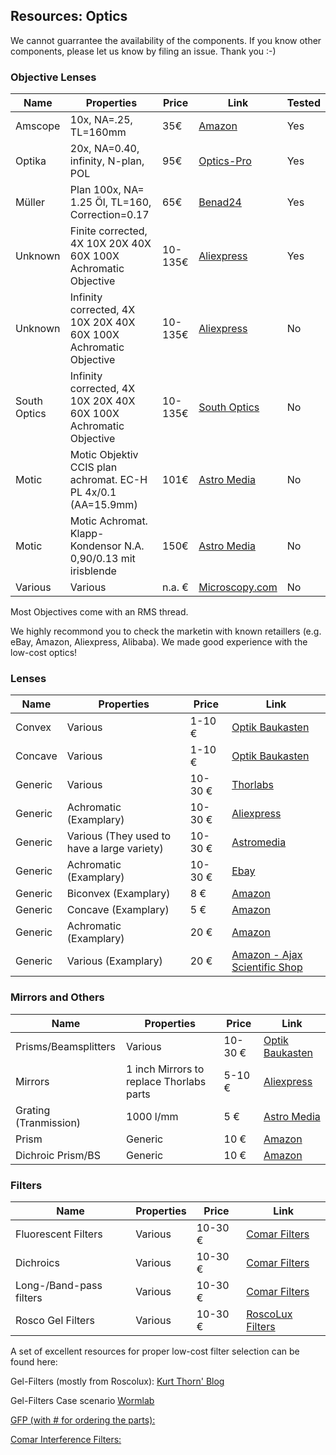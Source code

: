 ## Resources: Optics

We cannot guarrantee the availability of the components. If you know other components, please let us know by filing an issue. Thank you :-) 


### Objective Lenses
|  Name | Properties  |  Price | Link  | Tested |
|---|---|---|---|---|
|  Amscope | 10x, NA=.25, TL=160mm  | 35€  | [Amazon](https://www.amazon.de/amscope-Plan-Achromatisches-Objektiv-ger%C3%A4ndelten/dp/B01G4CCB8G/ref=sr_1_6?ie=UTF8&qid=1542893150&sr=8-6&keywords=amscope+10+x+objektiv)  | Yes |
|  Optika | 20x, NA=0.40, infinity, N-plan, POL  | 95€  | [Optics-Pro](https://www.optics-pro.com/for-microscopes/optika-objective-20x-0-40-infinity-n-plan-pol-b-383pol-m-146p/p,56893)  | Yes |
|  Müller | Plan 100x, NA= 1.25 Öl, TL=160, Correction=0.17 | 65€  | [Benad24](https://www.benad24.de/business-industrie/produktions-industriebedarf/medizin-labor-laborgeraete/mueller-objektiv-plan-100-1-25-oel-160-0-17-fuer-biologisches-mikroskop/a-1234576610/)  | Yes |
|  Unknown | Finite corrected, 4X 10X 20X 40X 60X 100X Achromatic Objective  | 10-135€  | [Aliexpress](https://www.aliexpress.com/item/1-set-4X-10X-20X-40X-60X-100X-Biological-Microscope-Objectives-Achromatic-lens-Free-shipping/32651361216.html?spm=2114.search0104.3.2.75af66d5taUTYa&ws_ab_test=searchweb0_0,searchweb201602_2_10065_10068_10130_5734615_10890_5730315_10547_10546_319_10548_317_5734813_10545_10696_5734713_10924_453_10084_454_10083_10618_10920_5729215_10921_10922_10307_537_536_10059_10884_10887_10928_100031_321_322_10103_5734515-5734615,searchweb201603_51,ppcSwitch_0&algo_expid=fc1adc20-26ab-43ce-b980-de2409614405-0&algo_pvid=fc1adc20-26ab-43ce-b980-de2409614405)  | Yes |
|  Unknown | Infinity corrected, 4X 10X 20X 40X 60X 100X Achromatic Objective  | 10-135€  | [Aliexpress](https://www.aliexpress.com/item/Professional-Full-Set-4X-10X-40X-100X-Achromatic-Plan-Infinity-Objective-Lens-195mm-Biological-Microscope-Objective/32837671031.html?spm=2114.search0104.3.2.570c678ewq3tmI&ws_ab_test=searchweb0_0,searchweb201602_2_10065_10068_10130_5734615_10890_5730315_10547_10546_319_10548_317_5734813_10545_10696_5734713_10924_453_10084_454_10083_10618_10920_5729215_10921_10922_10307_537_536_10059_10884_10887_10928_100031_321_322_10103_5734515,searchweb201603_51,ppcSwitch_0&algo_expid=fa024651-2d77-4fad-867c-8cd8bcf06f4c-0&algo_pvid=fa024651-2d77-4fad-867c-8cd8bcf06f4cde2409614405)  | No |
|  South Optics | Infinity corrected, 4X 10X 20X 40X 60X 100X Achromatic Objective  | 10-135€  | [South Optics](http://www.southoptics.com/website/wbsAction_loadPages.action?ssid=59&pssid=29%3E)  | No |
|  Motic | Motic Objektiv CCIS plan achromat. EC-H PL 4x/0.1 (AA=15.9mm)  | 101€  | [Astro Media](https://www.astroshop.de/fuer-mikroskope/motic-objektiv-ccis-plan-achromat-ec-h-pl-4x-0-1-aa-15-9mm-/p,45939)  | No |
|  Motic |Motic Achromat. Klapp-Kondensor N.A. 0,90/0.13 mit irisblende  | 150€  | [Astro Media](https://www.astroshop.de/kondensoren/motic-achromat-klapp-kondensor-n-a-0-90-0-13-mit-irisblende/p,51901)  | No |
|  Various | Various | n.a. €  | [Microscopy.com](https://www.microscope.com/accessories/objective-lenses)  | No |


Most Objectives come with an RMS thread. 

We highly recommond you to check the marketin with known retaillers (e.g. eBay, Amazon, Aliexpress, Alibaba). We made good experience with the low-cost optics!

### Lenses
|  Name | Properties  |  Price | Link  |
|---|---|---|---|
| Convex  |  Various |  1-10 € | [Optik Baukasten](http://optik-baukasten.de/)  |
| Concave |   Various  |  1-10 € |  [Optik Baukasten](http://optik-baukasten.de/) |
| Generic  |  Various |  10-30 € | [Thorlabs](https://www.thorlabs.com/newgrouppage9.cfm?objectgroup_id=4847)  |
| Generic  |  Achromatic (Examplary) |  10-30 € | [Aliexpress](https://www.aliexpress.com/item/Diameter-25-4MM-Focal-Length-75-MM-Visible-Achromatic-Double-Lenses/32639546486.html?spm=2114.search0104.3.14.18c63065jIMhZ2&ws_ab_test=searchweb0_0,searchweb201602_3_10065_10068_10130_10890_10547_319_10546_317_10548_10545_10696_453_10084_454_10083_433_10618_431_10307_537_536_10902_10059_10884_10887_100031_321_322_10103,searchweb201603_6,ppcSwitch_0&algo_expid=3a529ed2-2a9f-4b0c-a5a1-94621e27e468-2&algo_pvid=3a529ed2-2a9f-4b0c-a5a1-94621e27e468&transAbTest=ae803_3)|
| Generic  |  Various (They used to have a large variety) |  10-30 € | [Astromedia](https://www.astroshop.de/?q=achromat)
| Generic  |  Achromatic (Examplary) |  10-30 € | [Ebay](https://www.ebay.de/itm/2pcs-Optiche-Glas-Optik-vergroserungsglas-Doublet-Achromatische-Bikonvex-Linse/172633857864?hash=item2831c79f48:m:mb2CJPQUTT-XAcOtMdZpRpw:rk:4:pf:0)
| Generic  |  Biconvex (Examplary) |  8 € | [Amazon](https://www.amazon.de/UEETEK-Brennweite-Durchmesser-Optische-Glaslinse/dp/B077N8YTGG/ref=sr_1_1?ie=UTF8&qid=1548691473&sr=8-1&keywords=Konkave+Linsen)
| Generic  |  Concave (Examplary) |  5 € | [Amazon](https://www.amazon.de/Blesiya-Physisches-Laborbedarf-Wissenschaft-Experiment/dp/B07GJW6J83/ref=sr_1_6?ie=UTF8&qid=1548691473&sr=8-6&keywords=Konkave+Linsen)
| Generic  |  Achromatic (Examplary) |  20 € | [Amazon](https://www.amazon.de/Durchmesser-Brennweite-95-K9-plano-concave-Objektiv-konkaver/dp/B013SN312E/ref=sr_1_17_sspa?ie=UTF8&qid=1548691550&sr=8-17-spons&keywords=Konkave+Linsen&psc=1)
| Generic  |  Various (Examplary) |  20 € | [Amazon - Ajax Scientific Shop](https://www.amazon.de/s/ref=bl_dp_s_web_0?ie=UTF8&search-alias=aps&field-keywords=Ajax+Scientific)














### Mirrors and Others
|  Name | Properties  |  Price | Link  |
|---|---|---|---|
| Prisms/Beamsplitters  |  Various |  10-30 € | [Optik Baukasten](http://optik-baukasten.de/)  |
| Mirrors | 1 inch Mirrors to replace Thorlabs parts |  5-10 € | [Aliexpress](https://www.aliexpress.com/item/3Pcs-Free-Shipping-Mo-Reflective-Mirror-Dia-25mm-Molybdenum-Reflector-Lens-For-CO2-Laser-Cutting-Engraving/32759696170.html?spm=2114.search0104.3.2.167975efSJYug2&ws_ab_test=searchweb0_0,searchweb201602_2_10065_10068_10130_5734615_10890_5730315_10547_10546_319_10548_317_5734813_10545_10696_5734713_10924_453_10084_454_10083_10618_10920_5729215_10921_10922_10307_537_536_10059_10884_10887_10928_100031_321_322_10103_5734515,searchweb201603_51,ppcSwitch_0&algo_expid=5f5516e3-337b-4ea3-9625-bb82c9a6c350-0&algo_pvid=5f5516e3-337b-4ea3-9625-bb82c9a6c350)  |
| Grating (Tranmission) |  1000 l/mm |  5 € | [Astro Media](https://experimentis-shop.de/beugungsgitter-fuer-optische-versuche-detail-441.html)  |
| Prism |  Generic |  10 € | [Amazon](https://www.amazon.de/dp/B0716T8KS4/ref=sspa_dk_detail_2?psc=1&pd_rd_i=B0716T8KS4&pd_rd_w=LKu5R&pf_rd_p=00903874-3af0-47e0-8622-ee58087f71cf&pd_rd_wg=SNXHK&pf_rd_r=WXGT2NAAVMTR9QDASTY2&pd_rd_r=8b223bf8-2316-11e9-bb57-2164ec7a06dc)  |
| Dichroic Prism/BS |  Generic |  10 € | [Amazon](https://www.amazon.de/Askliy-Physik-Pr%C3%A4zision-optisch-Prisma/dp/B01LSATQI2/ref=pd_bxgy_328_img_2?_encoding=UTF8&pd_rd_i=B01LSATQI2&pd_rd_r=eadee6fe-2316-11e9-9f91-fdda01699348&pd_rd_w=4rz9k&pd_rd_wg=wDsca&pf_rd_p=c63cca93-7a15-40dd-b68a-47167d2b2080&pf_rd_r=RMDXQTSY6WHWMVE03SGS&psc=1&refRID=RMDXQTSY6WHWMVE03SGS)  |




### Filters 
|  Name | Properties  |  Price | Link  |
|---|---|---|---|
| Fluorescent Filters  |  Various |  10-30 € | [Comar Filters](https://www.comaroptics.com/components/filters/)  |
| Dichroics  |  Various |  10-30 € | [Comar Filters](https://www.comaroptics.com/components/filters/)  |
| Long-/Band-pass filters  |  Various |  10-30 € | [Comar Filters](https://www.comaroptics.com/components/filters/)  |
| Rosco Gel Filters |   Various |  10-30 € | [RoscoLux Filters](http://www.rosco.com/filters/roscolux.cfm)  |

A set of excellent resources for proper low-cost filter selection can be found here:

Gel-Filters (mostly from Roscolux):
[Kurt Thorn' Blog](http://nic.ucsf.edu/blog/2013/10/theatrical-gels-as-color-filters/)

Gel-Filters Case scenario [Wormlab](http://post.queensu.ca/~chinsang/lab-protocols/gfp-stereoscope.html)

[GFP (with # for ordering the parts):](https://makezine.com/2011/03/04/cheap-diy-gfp-green-fluorescent-protein-illuminator/)

[Comar Interference Filters:](https://github.com/OpenLabTools/Imaging_RPi_Fluorescence/blob/master/content.md)

